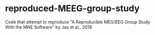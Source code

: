 # reproduced-MEEG-group-study
Code that attempt to reproduce "A Reproducible MEG/EEG Group Study With the MNE Software" by Jas et al., 2018
